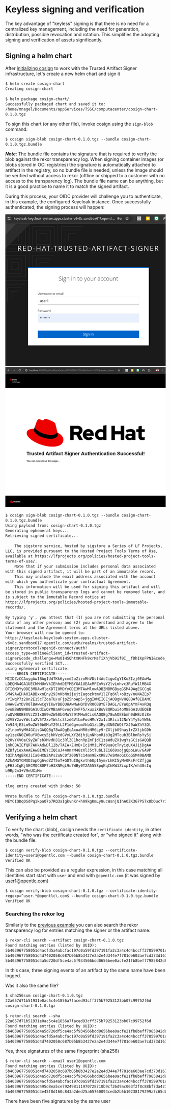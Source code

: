 
# Keyless signing and verification

The key advantage of "keyless" signing is that there is no need for a centralized key management, including the need for generation, distribution, possible revocation and rotation. 
This simplifies the adopting signing and verification of assets significantly.

## Signing a helm chart

After [initializing cosign](../cosign-init/init.md) to work with the Trusted Artifact Signer infrastructure, let's create a new helm chart and sign it

```
$ helm create cosign-chart
Creating cosign-chart

$ helm package cosign-chart/
Successfully packaged chart and saved it to: /home/mnagel/Documents/appServices/TSSC/computacenter/cosign-chart-0.1.0.tgz
```

To sign this chart (or any other file), invoke cosign using the `sign-blob` command:

```
$ cosign sign-blob cosign-chart-0.1.0.tgz --bundle cosign-chart-0.1.0.tgz.bundle
```

*__Note__*: The bundle file contains the signature that is required to verify the blob against the rekor transparency log. When signing container images (or blobs stored in OCI registries) the signature is automatically attached to artifact in the registry, so no bundle file is needed, unless the image should be verified without access to rekor (offline or shipped to a customer with no access to the transparency log). The bundle file name can be anything, but it is a good practice to name it to match the signed artifact. 


During this process, your OIDC provider will challenge you to authenticate, in this example, the configured Keycloak instance. Once successfully authenticated, the signing process will happen:

![](./images/OIDC-keycloak.png)  
![](./images/OIDC-auth-success.png)


```
$ cosign sign-blob cosign-chart-0.1.0.tgz --bundle cosign-chart-0.1.0.tgz.bundle
Using payload from: cosign-chart-0.1.0.tgz
Generating ephemeral keys...
Retrieving signed certificate...

	The sigstore service, hosted by sigstore a Series of LF Projects, LLC, is provided pursuant to the Hosted Project Tools Terms of Use, available at https://lfprojects.org/policies/hosted-project-tools-terms-of-use/.
	Note that if your submission includes personal data associated with this signed artifact, it will be part of an immutable record.
	This may include the email address associated with the account with which you authenticate your contractual Agreement.
	This information will be used for signing this artifact and will be stored in public transparency logs and cannot be removed later, and is subject to the Immutable Record notice at https://lfprojects.org/policies/hosted-project-tools-immutable-records/.

By typing 'y', you attest that (1) you are not submitting the personal data of any other person; and (2) you understand and agree to the statement and the Agreement terms at the URLs listed above.
Your browser will now be opened to:
https://keycloak-keycloak-system.apps.cluster-v6v8c.sandbox617.opentlc.com/auth/realms/trusted-artifact-signer/protocol/openid-connect/auth?access_type=online&client_id=trusted-artifact-signer&code_challenge=Mu0IHSQhtmKHFk9xrMsTiXhjVb9if9I__fDhIKpFPNI&code_challenge_method=S256&nonce=2iW6UWu6L4hsZYCIHRczL3WTIyH&redirect_uri=http%3A%2F%2Flocalhost%3A35641%2Fauth%2Fcallback&response_type=code&scope=openid+email&state=2iW6URjO03KflZJQiuwYBQlOa3F
Successfully verified SCT...
using ephemeral certificate:
-----BEGIN CERTIFICATE-----
MIIDZzCCAuygAwIBAgIUdTKk6ycmd2oZizoMhVDsf4AcCigwCgYIKoZIzj0EAwMw
LDEQMA4GA1UEChMHUmVkIEhhdDEYMBYGA1UEAxMPZnVsY2lvLmhvc3RuYW1lMB4X
DTI0MDYyODE3MDAwMloXDTI0MDYyODE3MTAwMlowADBZMBMGByqGSM49AgEGCCqG
SM49AwEHA0IABBxxnEny29JnKbNnijejtIagozktmV1lZFq6Kl+oBzy/nuNAZEp7
/YIwqP7z28n2E15cTZoaTU/uFjpZ5noWp5+jggIWMIICEjAOBgNVHQ8BAf8EBAMC
B4AwEwYDVR0lBAwwCgYIKwYBBQUHAwMwHQYDVR0OBBYEFDAGL/EYW0pAYmF4xRQq
bvoBBWN9MB8GA1UdIwQYMBaAFGvoqY3vFF5/xuxiXBuV8QRbui4oMB8GA1UdEQEB
/wQVMBOBEXVzZXIxQG9wZW50bGMuY29tMHwGCisGAQQBg78wAQEEbmh0dHBzOi8v
a2V5Y2xvYWsta2V5Y2xvYWstc3lzdGVtLmFwcHMuY2x1c3Rlci12NnY4Yy5zYW5k
Ym94NjE3Lm9wZW50bGMuY29tL2F1dGgvcmVhbG1zL3RydXN0ZWQtYXJ0aWZhY3Qt
c2lnbmVyMH4GCisGAQQBg78wAQgEcAxuaHR0cHM6Ly9rZXljbG9hay1rZXljbG9h
ay1zeXN0ZW0uYXBwcy5jbHVzdGVyLXY2djhjLnNhbmRib3g2MTcub3BlbnRsYy5j
b20vYXV0aC9yZWFsbXMvdHJ1c3RlZC1hcnRpZmFjdC1zaWduZXIwgYsGCisGAQQB
1nkCBAIEfQR7AHkAdwDl12b/TAIA+ZHmB+Ic1MMiLPPd9ua8cTnyiqUX4J1jDgAA
AZBfyiexAAAEAwBIMEYCIQCuJ440mrM48zXlJ5tTubLIEi669sojgQpoLWu/GA9P
tQIhAMgERKJiIa0HXN2APs2uNC0f200NTc14mm9ExXR8v7eSMAoGCCqGSM49BAMD
A2kAMGYCMQD2opOg6vdZZT5oT+GDTuI8gkvth6UpI5ym/LhKI5yMv0RsFrCZfjgW
gFH3bIgKjSECMQCB0P7oH3XNMqL9u7WBy0T2A5558pqKqChKW1ZixpIK/eh38sIq
b9Rp2m3+V9eUXiM=
-----END CERTIFICATE-----

tlog entry created with index: 50

Wrote bundle to file cosign-chart-0.1.0.tgz.bundle
MEYCIQDqOSdPq1kpa07p7RQ3aIgkvnKr+h09kgKmLy8ucWsnjQIhAOZK3G7PS7x8bOuc7r1iA87lqldaVJB5z3CiGZAZEV+M

```

## Verifying a helm chart

To verify the chart (blob), cosign needs the `certificate identity`, in other words, "who was the certificate created for", or "who signed it" along with the bundle file.

``` 
$ cosign verify-blob cosign-chart-0.1.0.tgz --certificate-identity=user1@opentlc.com --bundle cosign-chart-0.1.0.tgz.bundle 
Verified OK
```

This can also be provided as a regular expression, in this case matching all identities start start with `user` and end with `@opentlc.com` (it was signed by user1@opentlc.com)


```
$ cosign verify-blob cosign-chart-0.1.0.tgz --certificate-identity-regexp=^user.*@opentlc\.com$ --bundle cosign-chart-0.1.0.tgz.bundle 
Verified OK
```

### Searching the rekor log

Similarly to the [previous example](../standard-helm-rekor/sign-helmchart-rekor.md) you can also search the rekor transparency log for entries matching the signer or the artifact name:

```
$ rekor-cli search --artifact cosign-chart-0.1.0.tgz
Found matching entries (listed by UUID):
5b403967758051d4acfd5a4abcfac197c0a59fd397191fa2c3a4c4d4bccff378599701cefcc12161
5b403967758051d4d7402058c687b05b8b3427e2a2e4d344e7f781de603ae7cd373d1679c4eded37
5b403967758051d4a5d720df5ce4ac5f934566bdd0656bee0acfe21fb8beff7985842d8ab79dfcd3
```

In this case, three signing events of an artifact by the same name have been logged.

Was it also the same file?

```
$ sha256sum cosign-chart-0.1.0.tgz
22a657d71b51931e0ac5c4e1856a7faced93cff375b79253123bb07c99752f6d  cosign-chart-0.1.0.tgz 

$ rekor-cli search --sha 22a657d71b51931e0ac5c4e1856a7faced93cff375b79253123bb07c99752f6d
Found matching entries (listed by UUID):
5b403967758051d4a5d720df5ce4ac5f934566bdd0656bee0acfe21fb8beff7985842d8ab79dfcd3
5b403967758051d4acfd5a4abcfac197c0a59fd397191fa2c3a4c4d4bccff378599701cefcc12161
5b403967758051d4d7402058c687b05b8b3427e2a2e4d344e7f781de603ae7cd373d1679c4eded37

```
Yes, three signatures of the same fingerprint (sha256)


```
$ rekor-cli search --email user1@opentlc.com
Found matching entries (listed by UUID):
5b403967758051d4d7402058c687b05b8b3427e2a2e4d344e7f781de603ae7cd373d1679c4eded37
5b403967758051d4a5d720df5ce4ac5f934566bdd0656bee0acfe21fb8beff7985842d8ab79dfcd3
5b403967758051d4acfd5a4abcfac197c0a59fd397191fa2c3a4c4d4bccff378599701cefcc12161
5b403967758051d495d8ea5ce792498111970728710b9cf26d9ac063f2f8c88bf7da42138f7e913b
5b403967758051d4e45f8d160c843a2ded25a65760094cedb2b5b10238179299a7c65dba0aa01556

```
There have been five signatures by the same user


